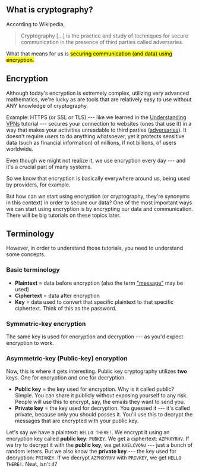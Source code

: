 ## What is cryptography?

According to Wikipedia,
> Cryptography [...] is the practice and study of techniques for secure communication in the presence of third parties called adversaries.

What that means for us is <mark>securing communication (and data) using encryption.

## Encryption

Although today's encryption is extremely complex, utilizing very advanced mathematics, we're lucky as are tools that are relatively easy to use without ANY knowledge of cryptography.

Example: HTTPS (or SSL or TLS) --- like we learned in the [Understanding VPNs](understanding-vpns.html) tutorial --- secures your connection to websites (ones that use it) in a way that makes your activities unreadable to third parties ([adversaries](glossary.html#adversary)). It doesn't require users to do anything whatsoever, yet it protects sensitive data (such as financial information) of millions, if not billions, of users worldwide.

Even though we might not realize it, we use encryption every day --- and it's a crucial part of many systems.

So we know that encryption is basically everywhere around us, being used by providers, for example.

But how can *we* start using encryption (or cryptography, they're synonyms in this context) in order to secure our data? One of the most important ways we can start using encryption is by encrypting our data and communication. There will be big tutorials on these topics later.

## Terminology

However, in order to understand those tutorials, you need to understand some concepts.

### Basic terminology

- **Plaintext** = data before encryption (also the term ["message"](glossary.html#message) may be used)
- **Ciphertext** = data after encryption
- **Key** = data used to convert that specific plaintext to that specific ciphertext. Think of this as the password.

### Symmetric-key encryption

The same key is used for encryption and decryption --- as you'd expect encryption to work.

### Asymmetric-key (Public-key) encryption

Now, this is where it gets interesting. Public key cryptography utilizes **two** keys. One for encryption and one for decryption.

- **Public key** = the key used for encryption. Why is it called public? Simple. You can share it publicly without exposing yourself to any risk. People will use this to encrypt, say, the emails they want to send you.
- **Private key** = the key used for decryption. You guessed it --- it's called private, because only you should posses it. You'll use this to decrypt the messages that are encrypted with your public key.

Let's say we have a plaintext: `HELLO THERE!`. We encrypt it using an encryption key called **public key**: `PUBKEY`. We get a ciphertext: `AZPHXYRHV`. If we try to decrypt it with the **public key**, we get `KXELCVQNU` --- just a bunch of random letters. But we also know the **private key** --- the key used for decryption: ``PRIVKEY``. If we decrypt ``AZPHXYRHV`` with ``PRIVKEY``, we get ``HELLO THERE!``. Neat, isn't it?

